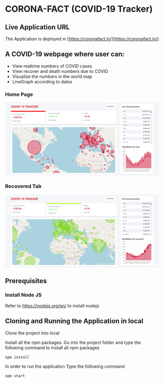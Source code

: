 # CORONA-FACT (COVID-19 Tracker)

## Live Application URL

The Application is deployed in [https://coronafact.in/](https://coronafact.in/)

## A COVID-19 webpage where user can:

- View realtime numbers of COVID cases
- View recover and death numbers due to COVID
- Visualize the numbers in the world map
- LineGraph according to dates

### Home Page

![Home Page](/images/covid19-total.png)

### Recovered Tab

![Recovered Tab](/images/covid19-recovered.png)

## Prerequisites

### Install Node JS

Refer to https://nodejs.org/en/ to install nodejs

## Cloning and Running the Application in local

Clone the project into local

Install all the npm packages. Go into the project folder and type the following command to install all npm packages

```bash
npm install
```

In order to run the application Type the following command

```bash
npm start
```